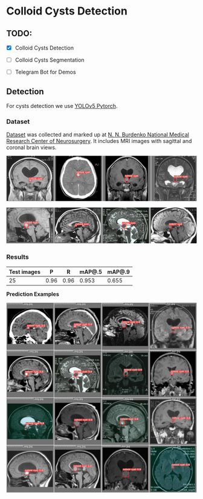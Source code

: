 # Colloid Cysts Detection 

## TODO:

- [X] Colloid Cysts Detection

- [ ] Colloid Cysts Segmentation

- [ ] Telegram Bot for Demos

## Detection

For cysts detection we use [YOLOv5 Pytorch](https://github.com/ultralytics/yolov5).

### Dataset 

[Dataset](https://drive.google.com/drive/u/1/folders/10p8fvmVNDhnOUbO3YDSkcO3wrtJThYAj) was collected and marked up at [N. N. Burdenko National Medical Research Center of Neurosurgery](https://www.nsi.ru/). It includes MRI images with sagittal and coronal brain views. 

![Coronal view](https://github.com/izvarinanat/colloid_cysts_detection/blob/main/images/image_2021-07-11_00-14-16.png)


![Saggital view](https://github.com/izvarinanat/colloid_cysts_detection/blob/main/images/image_2021-07-11_00-18-01.png)

### Results

| Test images | P | R | mAP@.5 | mAP@.9 |
|---|---|---|---|---|
| 25 | 0.96 | 0.96 | 0.953 | 0.655 |

**Prediction Examples**

![Preds](experiments/exp-001-YOLOv5_Detection/best_results/test_batch0_pred.jpg)
